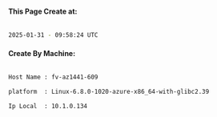 
   
#### This Page Create at:

```bash

2025-01-31 - 09:58:24 UTC

```

#### Create By Machine:

```bash

Host Name : fv-az1441-609

platform  : Linux-6.8.0-1020-azure-x86_64-with-glibc2.39

Ip Local  : 10.1.0.134

```

